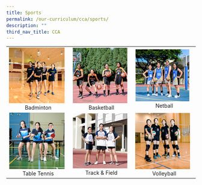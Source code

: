 ```yaml
---
title: Sports
permalink: /our-curriculum/cca/sports/
description: ""
third_nav_title: CCA
---
```

|  |  |  |
|---|---|---|
| <a href="/cca/sports/badminton/"><img style="width:95%" src="/images/cca51.png"></a> <center>Badminton</center>  | <a href="/cca/sports/basketball/"><img style="width:95%" src="/images/cca52.png"></a> <center>Basketball</center> | <a href="/cca/sports/netball/"><img style="width:95%" src="/images/cca53.png"></a> <center>Netball</center> |
| <a href="/cca/sports/table-tennis/"><img style="width:95%" src="/images/cca54.png"></a> <center>Table Tennis</center> | <a href="/cca/sports/track-and-field/"><img style="width:95%" src="/images/cca55.png"></a> <center>Track & Field</center> | <a href="/cca/sports/volleyball/"><img style="width:95%" src="/images/cca56.png"></a> <center>Volleyball</center> |
